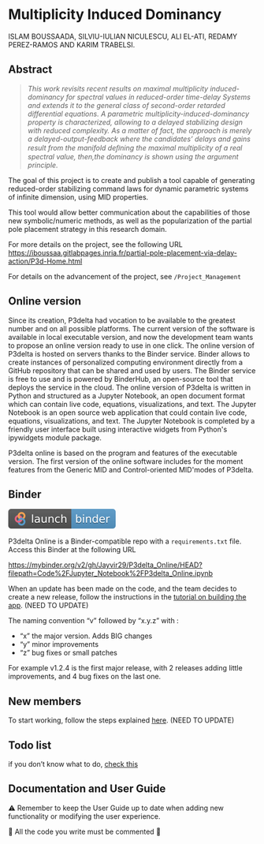 # Multiplicity Induced Dominancy

ISLAM BOUSSAADA, SILVIU-IULIAN NICULESCU, ALI EL-ATI, REDAMY PEREZ-RAMOS AND KARIM TRABELSI.

## Abstract

> _This work revisits recent results on maximal multiplicity induced-dominancy for spectral values in reduced-order time-delay Systems and extends it to the general class of second-order retarded differential equations. A parametric multiplicity-induced-dominancy property is characterized, allowing to a delayed stabilizing design with reduced complexity. As a matter of fact, the approach is merely a delayed-output-feedback where the candidates’ delays and gains result from the manifold deﬁning the maximal multiplicity of a real spectral value, then,the dominancy is shown using the argument principle._

The goal of this project is to create and publish a tool capable of generating reduced-order stabilizing command laws for dynamic parametric systems of infinite dimension, using MID properties.

This tool would allow better communication about the capabilities of those new symbolic/numeric methods, as well as the popularization of the partial pole placement strategy in this research domain.

For more details on the project, see the following URL https://iboussaa.gitlabpages.inria.fr/partial-pole-placement-via-delay-action/P3d-Home.html

For details on the advancement of the project, see `/Project_Management`

## Online version

Since its creation, P3delta had vocation to be available to the greatest number and on all possible platforms. The current version of the software is available in local executable version, and now the development team wants to propose an online version ready to use in one click. The online version of P3delta is hosted on servers thanks to the Binder service. Binder allows to create instances of personalized computing environment directly from a GitHub repository that can be shared and used by users. The Binder service is free to use and is powered by BinderHub, an open-source tool that deploys the service in the cloud. The online version of P3delta is written in Python and structured as a Jupyter Notebook, an open document format which can contain live code, equations, visualizations, and text. The Jupyter Notebook is an open source web application that could contain live code, equations, visualizations, and text. The Jupyter Notebook is completed by a friendly user interface built using interactive widgets from Python's ipywidgets module package.

P3delta online is based on the program and features of the executable version. The first version of the online software includes for the moment features from the Generic MID and Control-oriented MID'modes of P3delta.

## Binder

[![Binder](https://github.com/Jayvir29/P3delta_Online/blob/main/badge_logo.svg)](https://mybinder.org/v2/gh/Jayvir29/P3delta_Online/HEAD?filepath=Code%2FJupyter_Notebook%2FP3delta_Online.ipynb)

P3delta Online is a Binder-compatible repo with a `requirements.txt` file. Access this Binder at the following URL

https://mybinder.org/v2/gh/Jayvir29/P3delta_Online/HEAD?filepath=Code%2FJupyter_Notebook%2FP3delta_Online.ipynb

When an update has been made on the code, and the team decides to create a new release, follow the instructions in the [tutorial on building the app](Code\Python\TutoBuild.md). (NEED TO UPDATE)

The naming convention “v” followed by “x.y.z” with :

- “x” the major version. Adds BIG changes 
- “y” minor improvements 
- “z” bug fixes or small patches

For example v1.2.4 is the first major release, with 2 releases adding little improvements, and 4 bug fixes on the last one.

## New members

To start working, follow the steps explained [here](https://github.com/Jayvir29/P3delta_Online/blob/main/Start%20Working.md). (NEED TO UPDATE)

## Todo list

if you don’t know what to do, [check this](TODO.md)

## Documentation and User Guide

:warning: Remember to keep the User Guide up to date when adding new functionality or modifying the user experience.

:rotating_light: All the code you write must be commented :rotating_light:  

